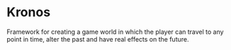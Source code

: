 # Kronos
Framework for creating a game world in which the player can travel to any point in time, alter the past and have real effects on the future.
